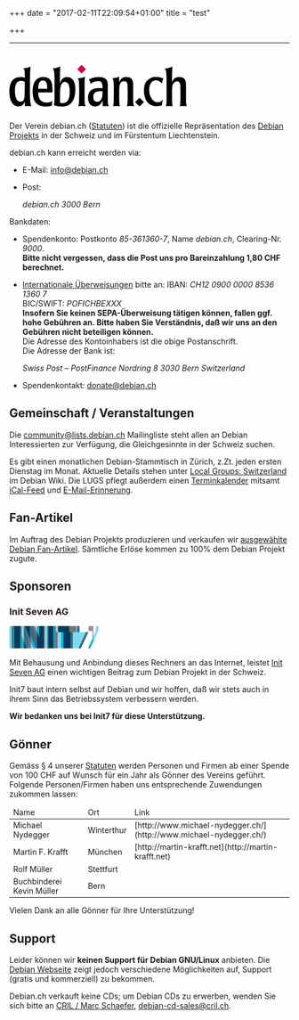 +++
date = "2017-02-11T22:09:54+01:00"
title = "test"

+++

* * *

# ![debian.ch](img/debian_ch-text.png)

Der Verein debian.ch ([Statuten](articles_of_association.pdf)) ist die offizielle Repräsentation des [Debian Projekts](http://www.debian.org/) in der Schweiz und im Fürstentum Liechtenstein.

debian.ch kann erreicht werden via:

*   E-Mail: [info<span>@</span>debian<span>.</span>ch](mailto:info%40debian.ch)
*   Post:  

    <address>debian.ch  
    3000 Bern</address>

Bankdaten:

*   Spendenkonto: Postkonto _85-361360-7_, Name _debian.ch_, Clearing-Nr. _9000_.  
    **Bitte nicht vergessen, dass die Post uns pro Bareinzahlung 1,80 CHF berechnet.**
*   [Internationale Überweisungen](http://www.postfinance.ch/pf/content/de/seg/biz/product/pay/internat/inbound.html) bitte an: IBAN: _CH12 0900 0000 8536 1360 7_  
    BIC/SWIFT: _POFICHBEXXX_  
    **Insofern Sie keinen SEPA-Überweisung tätigen können, fallen ggf. hohe Gebühren an. Bitte haben Sie Verständnis, daß wir uns an den Gebühren nicht beteiligen können.**  
    Die Adresse des Kontoinhabers ist die obige Postanschrift.  
    Die Adresse der Bank ist:  

    <address>Swiss Post – PostFinance  
    Nordring 8  
    3030 Bern  
    Switzerland</address>

*   Spendenkontakt: [donate<span>@</span>debian<span>.</span>ch](mailto:donate%40debian.ch)

## Gemeinschaft / Veranstaltungen

Die [community<span>@</span>lists<span>.</span>debian<span>.</span>ch](http://lists.debian.ch/) Mailingliste steht allen an Debian Interessierten zur Verfügung, die Gleichgesinnte in der Schweiz suchen.

Es gibt einen monatlichen Debian-Stammtisch in Zürich, z.Zt. jeden ersten Dienstag im Monat. Aktuelle Details stehen unter [Local Groups: Switzerland](https://wiki.debian.org/LocalGroups#Switzerland) im Debian Wiki. Die LUGS pflegt außerdem einen [Terminkalender](http://www.lugs.ch/lugs/termine/) mitsamt [iCal-Feed](http://www.lugs.ch/lugs/termine/ical/debian.ics) und [E-Mail-Erinnerung](http://lists.lugs.ch/reminder.cgi).

## Fan-Artikel

Im Auftrag des Debian Projekts produzieren und verkaufen wir [ausgewählte Debian Fan-Artikel](merchandise/). Sämtliche Erlöse kommen zu 100% dem Debian Projekt zugute.

## Sponsoren

### Init Seven AG

[![Init7 Logo](img/init7.png "Init Seven AG")](http://www.init7.net)

Mit Behausung und Anbindung dieses Rechners an das Internet, leistet [Init Seven AG](http://www.init7.net) einen wichtigen Beitrag zum Debian Projekt in der Schweiz.

Init7 baut intern selbst auf Debian und wir hoffen, daß wir stets auch in ihrem Sinn das Betriebssystem verbessern werden.

**Wir bedanken uns bei Init7 für diese Unterstützung.**

## Gönner

Gemäss § 4 unserer [Statuten](articles_of_association.pdf) werden Personen und Firmen ab einer Spende von 100 CHF auf Wunsch für ein Jahr als Gönner des Vereins geführt. Folgende Personen/Firmen haben uns entsprechende Zuwendungen zukommen lassen:

<table id="patrons">

<thead>

<tr>

<td>Name</td>

<td>Ort</td>

<td>Link</td>

</tr>

</thead>

<tbody>

<tr>

<td>Michael Nydegger</td>

<td>Winterthur</td>

<td>[http://www.michael-nydegger.ch/](http://www.michael-nydegger.ch/)</td>

</tr>

<tr>

<td>Martin F. Krafft</td>

<td>München</td>

<td>[http://martin-krafft.net](http://martin-krafft.net)</td>

</tr>

<tr>

<td>Rolf Müller</td>

<td>Stettfurt</td>

<td> </td>

</tr>

<tr>

<td>Buchbinderei Kevin Müller</td>

<td>Bern</td>

<td> </td>

</tr>

</tbody>

</table>

Vielen Dank an alle Gönner für Ihre Unterstützung!

## Support

Leider können wir **keinen Support für Debian GNU/Linux** anbieten. Die [Debian Webseite](http://www.debian.org/support) zeigt jedoch verschiedene Möglichkeiten auf, Support (gratis und kommerziell) zu bekommen.

Debian.ch verkauft keine CDs; um Debian CDs zu erwerben, wenden Sie sich bitte an [CRIL / Marc Schaefer](http://www.cril.ch/), [debian-cd-sales<span>@</span>cril<span>.</span>ch](mailto:debian-cd-sales%40cril.ch).

